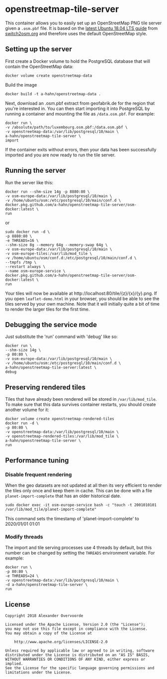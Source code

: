 # openstreetmap-tile-server

This container allows you to easily set up an OpenStreetMap PNG tile server given a `.osm.pbf` file. It is based on the [latest Ubuntu 18.04 LTS guide](https://switch2osm.org/manually-building-a-tile-server-18-04-lts/) from [switch2osm.org](https://switch2osm.org/) and therefore uses the default OpenStreetMap style.

## Setting up the server

First create a Docker volume to hold the PostgreSQL database that will contain the OpenStreetMap data:
```
docker volume create openstreetmap-data
```
Build the image
```
docker build -t a-hahn/openstreetmap-data .
```

Next, download an .osm.pbf extract from geofabrik.de for the region that you're interested in. You can then start importing it into PostgreSQL by running a container and mounting the file as `/data.osm.pbf`. For example:
```
docker run \
-v /absolute/path/to/luxembourg.osm.pbf:/data.osm.pbf \
-v openstreetmap-data:/var/lib/postgresql/10/main \
a-hahn/openstreetmap-tile-server \
import
```
If the container exits without errors, then your data has been successfully imported and you are now ready to run the tile server.

## Running the server

Run the server like this:
```
docker run --shm-size 14g -p 8880:80 \
-v osm-europe-data:/var/lib/postgresql/10/main \
-v /home/ubuntu/osm:/etc/postgresql/10/main/conf.d \
docker.pkg.github.com/a-hahn/openstreetmap-tile-server/osm-docker:latest \
run
```
or

```
sudo docker run -d \
-p 8880:80 \
-e THREADS=16 \
--shm-size 8g --memory 64g --memory-swap 64g \
-v osm-europe-data:/var/lib/postgresql/10/main \
-v osm-europe-tiles:/var/lib/mod_tile \
-v /home/ubuntu/osm/conf.d:/etc/postgresql/10/main/conf.d \
--tmpfs /tmp \
--restart always \
--name osm-europe-service \
docker.pkg.github.com/a-hahn/openstreetmap-tile-server/osm-docker:latest \
run
```

Your tiles will now be available at http://localhost:80/tile/{z}/{x}/{y}.png. If you open `leaflet-demo.html` in your browser, you should be able to see the tiles served by your own machine. Note that it will initially quite a bit of time to render the larger tiles for the first time.

## Debugging the service mode

Just substitute the 'run' command with 'debug' like so:

```
docker run \
--shm-size 14g \
-p 80:80 \
-v osm-europe-data:/var/lib/postgresql/10/main \
-v /home/ubuntu/osm:/etc/postgresql/10/main/conf.d \
a-hahn/openstreetmap-tile-server:latest \
debug
```

## Preserving rendered tiles

Tiles that have already been rendered will be stored in `/var/lib/mod_tile`. To make sure that this data survives container restarts, you should create another volume for it:

```
docker volume create openstreetmap-rendered-tiles
docker run -d \
-p 80:80 \
-v openstreetmap-data:/var/lib/postgresql/10/main \
-v openstreetmap-rendered-tiles:/var/lib/mod_tile \
a-hahn/openstreetmap-tile-server \
run
```

## Performance tuning

### Disable frequent rendering

When the geo datasets are not updated at all then its very efficient to render the tiles only once and keep them in cache. This can be done with a file ``planet-import-complete`` that has an older historical date.
```
sudo docker exec -it osm-europe-service bash -c "touch -t 2001010101 /var/lib/mod_tile/planet-import-complete"
```
This command sets the timestamp of 'planet-import-complete' to 2020/01/01 01:01

### Modify threads
The import and tile serving processes use 4 threads by default, but this number can be changed by setting the `THREADS` environment variable. For example:

```
docker run \
-p 80:80 \
-e THREADS=24 \
-v openstreetmap-data:/var/lib/postgresql/10/main \
-d a-hahn/openstreetmap-tile-server \
run
```

## License

```
Copyright 2018 Alexander Overvoorde

Licensed under the Apache License, Version 2.0 (the "License");
you may not use this file except in compliance with the License.
You may obtain a copy of the License at

    http://www.apache.org/licenses/LICENSE-2.0

Unless required by applicable law or agreed to in writing, software
distributed under the License is distributed on an "AS IS" BASIS,
WITHOUT WARRANTIES OR CONDITIONS OF ANY KIND, either express or implied.
See the License for the specific language governing permissions and
limitations under the License.
```
